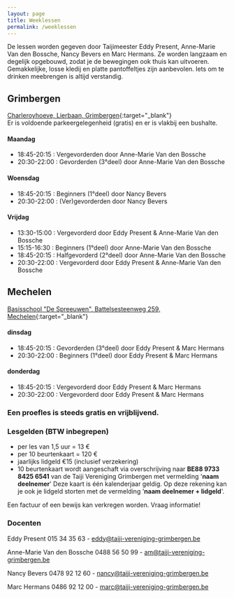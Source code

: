 ```yaml
---
layout: page
title: Weeklessen
permalink: /weeklessen
---
```

<link rel="stylesheet" href="https://unpkg.com/leaflet@1.4.0/dist/leaflet.css"
  integrity="sha512-puBpdR0798OZvTTbP4A8Ix/l+A4dHDD0DGqYW6RQ+9jxkRFclaxxQb/SJAWZfWAkuyeQUytO7+7N4QKrDh+drA=="
  crossorigin=""/>
<script src="https://unpkg.com/leaflet@1.4.0/dist/leaflet.js"
  integrity="sha512-QVftwZFqvtRNi0ZyCtsznlKSWOStnDORoefr1enyq5mVL4tmKB3S/EnC3rRJcxCPavG10IcrVGSmPh6Qw5lwrg=="
  crossorigin=""></script>

De lessen worden gegeven door Taijimeester Eddy Present, Anne-Marie Van den Bossche, Nancy Bevers en Marc Hermans. Ze worden langzaam en degelijk opgebouwd, zodat je de bewegingen ook thuis kan uitvoeren. Gemakkelijke, losse kledij en platte pantoffeltjes zijn aanbevolen. Iets om te drinken meebrengen is altijd verstandig.  

## Grimbergen

<!-- \\\\\[Download Agenda Grimbergen 2019-2020 - pdf - 47kb](/flyers/Grimbergen_2019-2020.pdf){:target="_blank"}   -->

[Charleroyhoeve, Lierbaan, Grimbergen](https://goo.gl/maps/zuG3MTbFtg82){:target="_blank"}\
Er is voldoende parkeergelegenheid (gratis) en er is vlakbij een bushalte.  

#### Maandag

* 18:45-20:15 : Vergevorderden door Anne-Marie Van den Bossche  
* 20:30-22:00 : Gevorderden  (3°deel) door Anne-Marie Van den Bossche  

#### Woensdag

* 18:45-20:15 : Beginners (1°deel) door Nancy Bevers
* 20:30-22:00 : (Ver)gevorderden door Nancy Bevers  

#### Vrijdag

* 13:30-15:00 : Vergevorderd  door Eddy Present &amp; Anne-Marie Van den Bossche  
* 15:15-16:30 : Beginners (1°deel) door Anne-Marie Van den Bossche  
* 18:45-20:15 : Halfgevorderd (2°deel) door Anne-Marie Van den Bossche  
* 20:30-22:00 : Vergevorderd door Eddy Present &amp; Anne-Marie Van den Bossche  

## Mechelen

<!-- \\\\\[Download Agenda Mechelen 2019-2020 - pdf - 46kb](/flyers/Mechelen_2019-2020.pdf){:target="_blank"}   -->

[Basisschool "De Spreeuwen", Battelsesteenweg 259, Mechelen](https://maps.google.be/maps?q=51.030872,4.461348&hl=en&num=1&gl=BE&t=m&z=16){:target="_blank"}  

#### dinsdag

* 18:45-20:15 : Gevorderden  (3°deel) door Eddy Present &amp; Marc Hermans  
* 20:30-22:00 : Beginners (1°deel) door Eddy Present &amp; Marc Hermans  

#### donderdag

* 18:45-20:15 : Vergevorderd door Eddy Present &amp; Marc Hermans  
* 20:30-22:00 : Vergevorderd door Eddy Present &amp; Marc Hermans  



### Een proefles is steeds gratis en vrijblijvend.

### Lesgelden (BTW inbegrepen)

* per les van 1,5 uur = 13 &euro;
* per 10 beurtenkaart = 120 &euro; 
* jaarlijks lidgeld €15 (inclusief verzekering)
* 10 beurtenkaart wordt aangeschaft via overschrijving naar **BE88 9733 8425 6541** van de Taiji Vereniging Grimbergen met vermelding '**naam deelnemer**'
  Deze kaart is één kalenderjaar geldig. Op deze rekening kan je ook je lidgeld storten met de vermelding '**naam deelnemer + lidgeld**'.

Een factuur of een bewijs kan verkregen worden. Vraag informatie!

### Docenten

Eddy Present 015 34 35 63 - eddy@taiji-vereniging-grimbergen.be

Anne-Marie Van den Bossche 0488 56 50 99 - am@taiji-vereniging-grimbergen.be

Nancy Bevers 0478 92 12 60 - nancy@taiji-vereniging-grimbergen.be

Marc Hermans 0486 92 12 00 - marc@taiji-vereniging-grimbergen.be

<div id="mapid" style="width: 100%; height: 400px;"></div>
<script>
	var mymap = L.map('mapid').setView(\\\\\[50.9889,4.3807], 11);

```
L.tileLayer('https://api.tiles.mapbox.com/v4/{id}/{z}/{x}/{y}.png?access_token={accessToken}', {
	attribution: 'Map data &copy; <a href="https://www.openstreetmap.org/">OpenStreetMap</a> contributors, <a href="https://creativecommons.org/licenses/by-sa/2.0/">CC-BY-SA</a>, Imagery © <a href="https://www.mapbox.com/">Mapbox</a>',
	maxZoom: 18,
	id: 'mapbox.streets',
	accessToken: 'pk.eyJ1Ijoiam9hY2hpbXZkaCIsImEiOiJjanR4MDh5b2oyNm5zNDRsbGF6cTM5bzh1In0.OpFnYagI-skcvKS3OxC65w'
}).addTo(mymap);

var markerGrimbergen = L.marker([50.93568, 4.37484]).addTo(mymap);
markerGrimbergen.bindPopup("Charleroyhoeve, Lierbaan, Grimbergen").openPopup();

var markerMechelen = L.marker([51.03067, 4.45947]).addTo(mymap);
markerMechelen.bindPopup("Basisschool De Spreeuwen, Battelsesteenweg 259, Mechelen").openPopup();
```

</script>